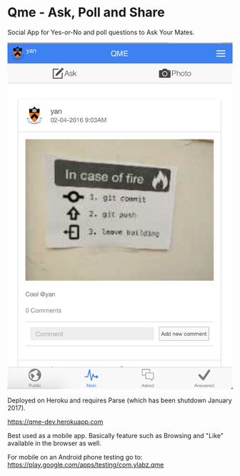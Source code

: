 # Qme - Ask, Poll and Share

Social App for Yes-or-No and poll questions to Ask Your Mates.

![](https://github.com/yansh/Qme/blob/master/screenshots/Screen%20Shot%202016-07-21%20at%2016.04.56.png)

Deployed on Heroku and requires Parse (which has been shutdown January 2017).

https://qme-dev.herokuapp.com

Best used as a mobile app. Basically feature such as Browsing and "Like" available in the browser as well.

For mobile on an Android phone testing go to: https://play.google.com/apps/testing/com.ylabz.qme



